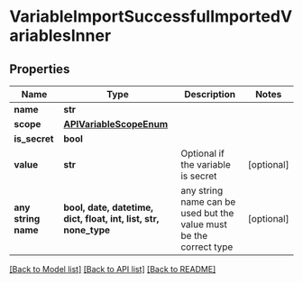 # VariableImportSuccessfulImportedVariablesInner


## Properties
Name | Type | Description | Notes
------------ | ------------- | ------------- | -------------
**name** | **str** |  | 
**scope** | [**APIVariableScopeEnum**](APIVariableScopeEnum.md) |  | 
**is_secret** | **bool** |  | 
**value** | **str** | Optional if the variable is secret | [optional] 
**any string name** | **bool, date, datetime, dict, float, int, list, str, none_type** | any string name can be used but the value must be the correct type | [optional]

[[Back to Model list]](../README.md#documentation-for-models) [[Back to API list]](../README.md#documentation-for-api-endpoints) [[Back to README]](../README.md)


